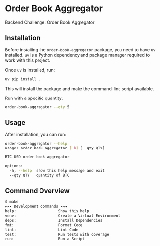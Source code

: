 # Order Book Aggregator

Backend Challenge: Order Book Aggregator

## Installation

Before installing the `order-book-aggregator` package, you need to have `uv` installed.
`uv` is a Python dependency and package manager required to work with this project.

Once `uv` is installed, run:

```sh
uv pip install .
```

This will install the package and make the command-line script available.

Run with a specific quantity:

```sh
order-book-aggregator --qty 5
```

## Usage

After installation, you can run:

```sh
order-book-aggregator --help
usage: order-book-aggregator [-h] [--qty QTY]

BTC-USD order book aggregator

options:
  -h, --help  show this help message and exit
  --qty QTY   quantity of BTC
```

## Command Overview

```sh
$ make
▸▸▸ Development commands ◂◂◂
help:                   Show this help
venv:                   Create a Virtual Environment
deps:                   Install Dependencies
fmt:                    Format Code
lint:                   Lint Code
test:                   Run tests with coverage
run:                    Run a Script
```

